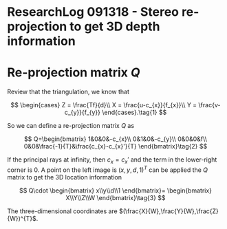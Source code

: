 # ResearchLog 091318 - Stereo re-projection to get 3D depth information 

# Re-projection matrix $Q$

Review that the triangulation, we know that

$$
\begin{cases}
	Z = \frac{Tf}{d}\\
	X = \frac{u-c_{x}}{f_{x}}\\
	Y = \frac{v-c_{y}}{f_{y}}
\end{cases}.\tag{1}
$$

So we can define a re-projection matrix $Q$ as

$$
Q=\begin{bmatrix}
1&0&0&-c_{x}\\
0&1&0&-c_{y}\\
0&0&0&f\\
0&0&\frac{-1}{T}&\frac{c_{x}-c_{x}'}{T}
\end{bmatrix}\tag{2}
$$

If the principal rays at infinity, then $c_{x}=c_{x}'$ and the term in the lower-right corner is $0$. A point on the left image is $(x,y,d,1)^{T}$ can be applied the $Q$ matrix to get the 3D location information

$$
Q\cdot
\begin{bmatrix}
x\\y\\d\\1
\end{bmatrix}=
\begin{bmatrix}
X\\Y\\Z\\W
\end{bmatrix}\tag{3}
$$

The three-dimensional coordinates are $(\frac{X}{W},\frac{Y}{W},\frac{Z}{W})^{T}​$.